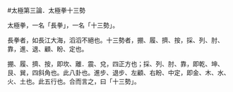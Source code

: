 #太極第三論．太極拳十三勢

太極拳，一名「長拳」，一名「十三勢」。

長拳者，如長江大海，滔滔不絕也。十三勢者，掤、履、擠、按，採、列、肘、靠，進、退、顧、盼、定也。

掤、履、擠、按，即坎、離．震、兌，四正方也；採、列、肘、靠，即乾、坤、艮、巽，四斜角也。此八卦也。進步、退步、左顧、右盼、中定，即金、木、水、火、土也。此五行也。合而言之，曰「十三勢」。